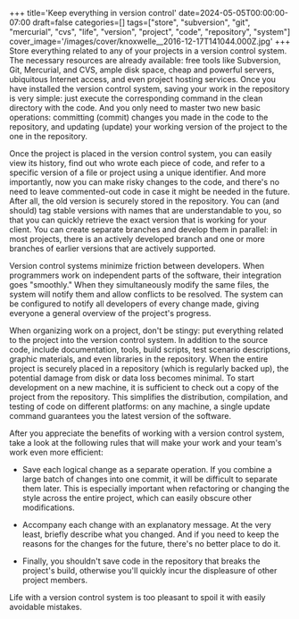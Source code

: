 +++
title='Keep everything in version control'
date=2024-05-05T00:00:00-07:00
draft=false
categories=[]
tags=["store", "subversion", "git", "mercurial", "cvs", "life", "version", "project", "code", "repository", "system"]
cover_image='/images/cover/knoxwelle__2016-12-17T141044.000Z.jpg'
+++
Store everything related to any of your projects in a version control system. The necessary resources are already available: free tools like Subversion, Git, Mercurial, and CVS, ample disk space, cheap and powerful servers, ubiquitous Internet access, and even project hosting services. Once you have installed the version control system, saving your work in the repository is very simple: just execute the corresponding command in the clean directory with the code. And you only need to master two new basic operations: committing (commit) changes you made in the code to the repository, and updating (update) your working version of the project to the one in the repository.

Once the project is placed in the version control system, you can easily view its history, find out who wrote each piece of code, and refer to a specific version of a file or project using a unique identifier. And more importantly, now you can make risky changes to the code, and there's no need to leave commented-out code in case it might be needed in the future. After all, the old version is securely stored in the repository. You can (and should) tag stable versions with names that are understandable to you, so that you can quickly retrieve the exact version that is working for your client. You can create separate branches and develop them in parallel: in most projects, there is an actively developed branch and one or more branches of earlier versions that are actively supported.

Version control systems minimize friction between developers. When programmers work on independent parts of the software, their integration goes "smoothly." When they simultaneously modify the same files, the system will notify them and allow conflicts to be resolved. The system can be configured to notify all developers of every change made, giving everyone a general overview of the project's progress.

When organizing work on a project, don't be stingy: put everything related to the project into the version control system. In addition to the source code, include documentation, tools, build scripts, test scenario descriptions, graphic materials, and even libraries in the repository. When the entire project is securely placed in a repository (which is regularly backed up), the potential damage from disk or data loss becomes minimal. To start development on a new machine, it is sufficient to check out a copy of the project from the repository. This simplifies the distribution, compilation, and testing of code on different platforms: on any machine, a single update command guarantees you the latest version of the software.

After you appreciate the benefits of working with a version control system, take a look at the following rules that will make your work and your team's work even more efficient:

- Save each logical change as a separate operation. If you combine a large batch of changes into one commit, it will be difficult to separate them later. This is especially important when refactoring or changing the style across the entire project, which can easily obscure other modifications.

- Accompany each change with an explanatory message. At the very least, briefly describe what you changed. And if you need to keep the reasons for the changes for the future, there's no better place to do it.

- Finally, you shouldn't save code in the repository that breaks the project's build, otherwise you'll quickly incur the displeasure of other project members.

Life with a version control system is too pleasant to spoil it with easily avoidable mistakes.